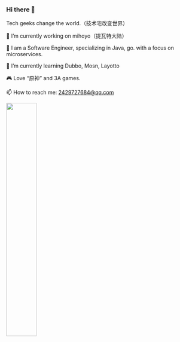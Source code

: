 ### Hi there 👋
Tech geeks change the world.（技术宅改变世界）

🔭 I’m currently working on mihoyo（提瓦特大陆）

🔧 I am a Software Engineer, specializing in Java, go. with a focus on microservices.

🌱 I’m currently learning Dubbo, Mosn, Layotto

🎮 Love “原神” and 3A games.

📫 How to reach me: 2429727684@qq.com

<img src="https://media4.giphy.com/media/omHPYZttAVAAw/giphy.gif?cid=790b76114f583e86e918df22739f176131aa47d6b2da8575&rid=giphy.gif&ct=g" height="40%" width="40%"></img>

<!--
**LXPWing/LXPWing** is a ✨ _special_ ✨ repository because its `README.md` (this file) appears on your GitHub profile.

Here are some ideas to get you started:

- 🔭 I’m currently working on ...
- 🌱 I’m currently learning ...
- 👯 I’m looking to collaborate on ...
- 🤔 I’m looking for help with ...
- 💬 Ask me about ...
- 📫 How to reach me: ...
- 😄 Pronouns: ...
- ⚡ Fun fact: ...
-->
